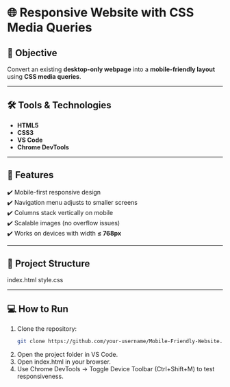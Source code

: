 # 🌐 Responsive Website with CSS Media Queries  

## 📌 Objective  
Convert an existing **desktop-only webpage** into a **mobile-friendly layout** using **CSS media queries**.  

---

## 🛠️ Tools & Technologies  
- **HTML5**  
- **CSS3**  
- **VS Code**  
- **Chrome DevTools**  

---

## 📖 Features  
✔️ Mobile-first responsive design  
✔️ Navigation menu adjusts to smaller screens  
✔️ Columns stack vertically on mobile  
✔️ Scalable images (no overflow issues)  
✔️ Works on devices with width **≤ 768px**  

---

## 📂 Project Structure  
index.html
style.css

---

## 💻 How to Run  
1. Clone the repository:  
   ```bash
   git clone https://github.com/your-username/Mobile-Friendly-Website.git
2. Open the project folder in VS Code.
3. Open index.html in your browser.
4. Use Chrome DevTools → Toggle Device Toolbar (Ctrl+Shift+M) to test responsiveness.

